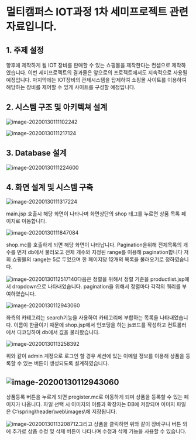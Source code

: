 # 멀티캠퍼스 IOT과정 1차 세미프로젝트 관련 자료입니다.



## 1.  주제 설정

향후에 제작하게 될 IOT 장비를 판매할 수 있는 쇼핑몰을 제작한다는 컨셉으로 제작하였습니다. 이번 세미프로젝트의 결과물은 앞으로의 프로젝트에서도 지속적으로 사용될 예정입니다. 마지막에는 IOT장비의 관제시스템을 탑제하여 쇼핑몰 사이트를 이용하여 해당하는 장비를 제어할 수 있게 사이트를 구성할 예정입니다.

## 2.   시스템 구조 및 아키텍쳐 설계



![image-20200130111102242](.\markdown_img\image-20200130111102242.png)

![image-20200130111217124](.\markdown_img\image-20200130111217124.png)

## 3.   Database 설계

![image-20200130111224600](.\markdown_img\image-20200130111224600.png)

## 4.   화면 설계 및 시스템 구축

![image-20200130111317224](.\markdown_img\image-20200130111317224.png)

main.jsp 호출시 해당 화면이 나타나며 화면상단의 shop 태그를 누르면 상품 목록 페이지로 이동합니다.

![image-20200130111847084](.\markdown_img\image-20200130111847084.png)

 shop.mc를 호출하게 되면 해당 화면이 나타납니다. Pagination을위해 전체목록의 개수를 먼저 db에서 불러오고 전체 개수와 지정된 range를 이용해 pagination합니다 저희 쇼핑몰의 range는 5로 두었으며 한 페이지당 12개의 목록을 불러오기로 정하였습니다.                        

![image-20200130112517140](.\markdown_img\image-20200130112517140.png)다음은 정렬을 위해서 정렬 기준을 productlist.jsp에서 dropdown으로 나타내었습니다. pagination을 위해서 정렬마다 각각의 쿼리를 부여하였습니다.

![image-20200130112943060](.\markdown_img\image-20200130112943060.png)

좌측의 카테고리는 search기능을 사용하여 카테고리에 부합하는 목록을 나타내었습니다. 이름이 한글이기 때문에 shop.jsp에서 인코딩을 하는 js코드를 작성하고 컨트롤러에서 디코딩하여 db에서 값을 불러왔습니다.   

![image-20200130113258392](C:\Users\student\AppData\Roaming\Typora\typora-user-images\image-20200130113258392.png)

위와 같이 admin 계정으로 로그인 할 경우 세션에 있는 이메일 정보를 이용해 상품을 등록할 수 있는 버튼이 생성되도록 설계하였습니다.

## ![image-20200130112943060](.\markdown_img\image-20200130112943060.png)

상품등록 버튼을 누르게 되면 pregister.mc로 이동하게 되며 상품을 등록할 수 있는 페이지가 나옵니다. 파일 선택 시 이미지의 이름과 확장자는 DB에 저장되며 이미지 파일은 C:\\spring\\header\\web\\images\\에 저장됩니다. 



![image-20200130113208712](.\markdown_img\image-20200130113208712.png)그리고 상품을 클릭하면 위와 같이 장바구니 버튼 외에 추가로 상품 수정 및 삭제 버튼이 나타나며 수정과 삭제 기능을 사용할 수 있습니다.